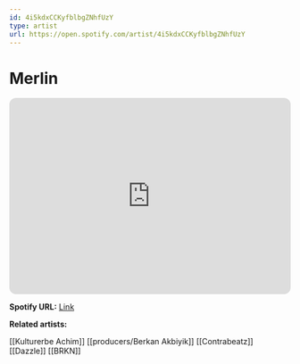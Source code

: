 ```yaml
---
id: 4i5kdxCCKyfblbgZNhfUzY
type: artist
url: https://open.spotify.com/artist/4i5kdxCCKyfblbgZNhfUzY
---
```

# Merlin

<iframe style="border-radius:12px" src="https://open.spotify.com/embed/artist/4i5kdxCCKyfblbgZNhfUzY" width="100%" height="352" frameBorder="0" allowfullscreen="" allow="autoplay; clipboard-write; encrypted-media; fullscreen; picture-in-picture" loading="lazy"></iframe>

**Spotify URL:** [Link](https://open.spotify.com/artist/4i5kdxCCKyfblbgZNhfUzY)

**Related artists:**

[[Kulturerbe Achim]]
[[producers/Berkan Akbiyik]]
[[Contrabeatz]]
[[Dazzle]]
[[BRKN]]
